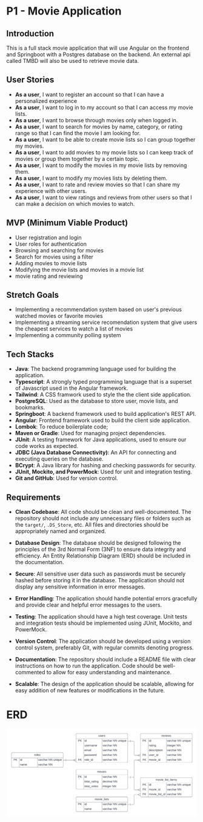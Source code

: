 # P1 - Movie Application

## Introduction

This is a full stack movie application that will use Angular on the frontend and Springboot with a Postgres database on the backend. An external api called TMBD will also be used to retrieve movie data.

## User Stories

- **As a user**, I want to register an account so that I can have a personalized experience
- **As a user**, I want to log in to my account so that I can access my movie lists.
- **As a user**, I want to browse through movies only when logged in.
- **As a user**, I want to search for movies by name, category, or rating range so that I can find the movie I am looking for.
- **As a user**, I want to be able to create movie lists so I can group together my movies.
- **As a user**, I want to add movies to my movie lists so I can keep track of movies or group them together by a certain topic.
- **As a user**, I want to modify the movies in my movie lists by removing them.
- **As a user**, I want to modify my movies lists by deleting them.
- **As a user**, I want to rate and review movies so that I can share my experience with other users.
- **As a user**, I want to view ratings and reviews from other users so that I can make a decision on which movies to watch.


## MVP (Minimum Viable Product)

- User registration and login
- User roles for authentication
- Browsing and searching for movies
- Search for movies using a filter
- Adding movies to movie lists
- Modifying the movie lists and movies in a movie list
- movie rating and reviewing

## Stretch Goals

- Implementing a recommendation system based on user's previous watched movies or favorite movies
- Implementing a streaming service recomendation system that give users the cheapest services to watch a list of movies
- Implementing a community polling system

## Tech Stacks

- **Java**: The backend programming language used for building the application.
- **Typescript**: A strongly typed programming language that is a superset of Javascript used in the Angular framework.
- **Tailwind**: A CSS framwork used to style the the client side application.
- **PostgreSQL**: Used as the database to store user, movie lists, and bookmarks.
- **Springboot**: A backend framework used to build application's REST API.
- **Angular**: Frontend framework used to build the client side application.
- **Lombok**: To reduce boilerplate code;
- **Maven or Gradle**: Used for managing project dependencies.
- **JUnit**: A testing framework for Java applications, used to ensure our code works as expected.
- **JDBC (Java Database Connectivity)**: An API for connecting and executing queries on the database.
- **BCrypt**: A Java library for hashing and checking passwords for security.
- **JUnit, Mockito, and PowerMock**: Used for unit and integration testing.
- **Git and GitHub**: Used for version control.

## Requirements

- **Clean Codebase**: All code should be clean and well-documented. The repository should not include any unnecessary files or folders such as the `target/`, `.DS_Store`, etc. All files and directories should be appropriately named and organized.

- **Database Design**: The database should be designed following the principles of the 3rd Normal Form (3NF) to ensure data integrity and efficiency. An Entity Relationship Diagram (ERD) should be included in the documentation.

- **Secure**: All sensitive user data such as passwords must be securely hashed before storing it in the database. The application should not display any sensitive information in error messages.

- **Error Handling**: The application should handle potential errors gracefully and provide clear and helpful error messages to the users.

- **Testing**: The application should have a high test coverage. Unit tests and integration tests should be implemented using JUnit, Mockito, and PowerMock.

- **Version Control**: The application should be developed using a version control system, preferably Git, with regular commits denoting progress.

- **Documentation**: The repository should include a README file with clear instructions on how to run the application. Code should be well-commented to allow for easy understanding and maintenance.

- **Scalable**: The design of the application should be scalable, allowing for easy addition of new features or modifications in the future.


# ERD

![entity relationship diagram](src/main/resources/db/p1-erd.png?raw=true)